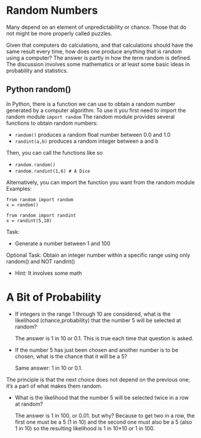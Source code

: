 # Random Numbers

Many depend on an element of unpredictability or chance. Those that do not might be
more properly called puzzles. 

Given that computers do calculations, and that calculations should have the same result every time, how does one produce anything that is random using a computer? The answer is partly in how the term random is defined. The discussion involves some mathematics or at least some basic ideas in probability and statistics.


## Python random()
In Python, there is a function we can use to obtain a random number generated by a computer algorithm.
To use it you first need to import the random module
```import random```
The random module provides several functions to obtain random numbers:
- ```random()``` produces a random float number between 0.0 and 1.0
- ```randint(a,b)``` produces a random integer between a and b

Then, you can call the functions like so
- ```random.random()```
- ```random.randint(1,6) # A Dice``` 

Alternatively, you can import the function you want from the random module
Examples:
```
from random import random
x = random()
```

```
from random import randint
x = randint(5,10)
```
Task:
- Generate a number between 1 and 100

Optional Task: Obtain an integer number within a specific range using only random() and NOT randint()
 - Hint: It involves some math

# A Bit of Probability

- If integers in the range 1 through 10 are considered, what is the likelihood (chance,probability) that the number 5 will be selected at random?

  The answer is 1 in 10 or 0.1. This is true each time that question is asked. 

- If the number 5 has just been chosen and another number is to be chosen, what is the chance that it will be a 5? 
  
  Same answer: 1 in 10 or 0.1. 

The  principle is that the next choice does not depend on the previous one; it’s a part of what makes them random.

- What is the likelihood that the number 5 will be selected twice in a row at random?

  The answer is 1 in 100, or 0.01. but why?
   Because to get two in a row, the first one must be a 5 (1 in 10) and the
second one must also be a 5 (also 1 in 10) so the resulting likelihood is 1 in 10*10 or 1 in 100.
